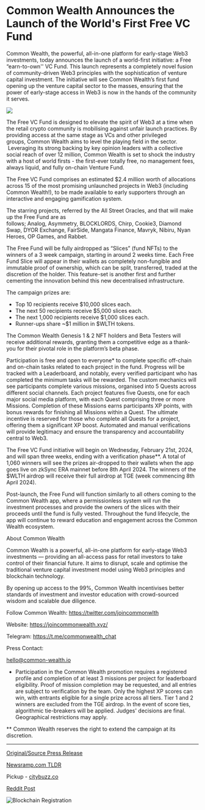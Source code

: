 # Common Wealth Announces the Launch of the World's First Free VC Fund

Common Wealth, the powerful, all-in-one platform for early-stage Web3 investments, today announces the launch of a world-first initiative: a Free “earn-to-own'' VC Fund. This launch represents a completely novel fusion of community-driven Web3 principles with the sophistication of venture capital investment. The initiative will see Common Wealth’s first fund opening up the venture capital sector to the masses, ensuring that the power of early-stage access in Web3 is now in the hands of the community it serves.

![](https://api.blockchainwire.io/uploads/Proleoio/editor_image/1fbe0ecb-3f2b-47bd-9f9e-bb2ce545283f.jpg)

The Free VC Fund is designed to elevate the spirit of Web3 at a time when the retail crypto community is mobilising against unfair launch practices. By providing access at the same stage as VCs and other privileged groups, Common Wealth aims to level the playing field in the sector.  Leveraging its strong backing by key opinion leaders with a collective social reach of over 12 million, Common Wealth is set to shock the industry with a host of world firsts - the first-ever totally free, no management fees, always liquid, and fully on-chain Venture Fund.

The Free VC Fund comprises an estimated $2.4 million worth of allocations across 15 of the most promising unlaunched projects in Web3 (including Common Wealth!), to be made available to early supporters through an interactive and engaging gamification system.

The starring projects, referred by the All Street Oracles, and that will make up the Free Fund are as follows; Analog, Asymmetry, BLOCKLORDS, Chirp, Cookie3, Diamond Swap, DYOR Exchange, FairSide, Mangata Finance, Mavryk, Nibiru, Nyan Heroes, OP Games, and Rabbet.

The Free Fund will be fully airdropped as “Slices” (fund NFTs) to the winners of a 3 week campaign, starting in around 2 weeks time. Each Free Fund Slice will appear in their wallets as completely non-fungible and immutable proof of ownership, which can be split, transferred, traded at the discretion of the holder. This feature-set is another first and further cementing the innovation behind this new decentralised infrastructure.

The campaign prizes are:

* Top 10 recipients receive $10,000 slices each.
* The next 50 recipients receive $5,000 slices each.
* The next 1,000 recipients receive $1,000 slices each.
* Runner-ups share ~$1 million in $WLTH tokens.

The Common Wealth Genesis 1 & 2 NFT holders and Beta Testers will receive additional rewards, granting them a competitive edge as a thank-you for their pivotal role in the platform’s beta phase.

Participation is free and open to everyone* to complete specific off-chain and on-chain tasks related to each project in the fund. Progress will be tracked with a Leaderboard, and notably, every verified participant who has completed the minimum tasks will be rewarded. The custom mechanics will see participants complete various missions, organised into 5 Quests across different social channels. Each project features five Quests, one for each major social media platform, with each Quest comprising three or more Missions. Completion of these Missions earns participants XP points, with bonus rewards for finishing all Missions within a Quest. The ultimate incentive is reserved for those who complete all Quests for a project, offering them a significant XP boost. Automated and manual verifications will provide legitimacy and ensure the transparency and accountability central to Web3.

The Free VC Fund initiative will begin on Wednesday, February 21st, 2024, and will span three weeks, ending with a verification phase**. A total of 1,060 winners will see the prizes air-dropped to their wallets when the app goes live on zkSync ERA mainnet before 8th April 2024. The winners of the $WLTH airdrop will receive their full airdrop at TGE (week commencing 8th April 2024).

Post-launch, the Free Fund will function similarly to all others coming to the Common Wealth app, where a permissionless system will run the investment processes and provide the owners of the slices with their proceeds until the fund is fully vested. Throughout the fund lifecycle, the app will continue to reward education and engagement across the Common Wealth ecosystem.

About Common Wealth

Common Wealth is a powerful, all-in-one platform for early-stage Web3 investments — providing an all-access pass for retail investors to take control of their financial future. It aims to disrupt, scale and optimise the traditional venture capital investment model using Web3 principles and blockchain technology.

By opening up access to the 99%, Common Wealth incentivises better standards of investment and investor education with crowd-sourced wisdom and scalable due diligence.

Follow Common Wealth: https://twitter.com/joincommonwlth

Website: https://joincommonwealth.xyz/

Telegram: https://t.me/commonwealth_chat

Press Contact:

hello@common-wealth.io

* Participation in the Common Wealth promotion requires a registered profile and completion of at least 3 missions per project for leaderboard eligibility. Proof of mission completion may be requested, and all entries are subject to verification by the team. Only the highest XP scores can win, with entrants eligible for a single prize across all tiers. Tier 1 and 2 winners are excluded from the TGE airdrop. In the event of score ties, algorithmic tie-breakers will be applied. Judges' decisions are final. Geographical restrictions may apply.

** Common Wealth reserves the right to extend the campaign at its discretion. 

---

[Original/Source Press Release](https://blockchainwire.io/press-release/common-wealth-announces-the-launch-of-the-worlds-first-free-vc-fund)
                    

[Newsramp.com TLDR](https://newsramp.com/curated-news/common-wealth-launches-free-earn-to-own-vc-fund-for-web3-investments/64de996c5ef0e18dd9cbe028b2d7b37f) 


Pickup - [citybuzz.co](https://citybuzz.co/2024/02/08/common-wealth-launches-world-s-first-free-earn-to-own-vc-fund)
 



[Reddit Post](https://www.reddit.com/r/CryptoNewsInfo/comments/1avjyzn/common_wealth_launches_free_earntoown_vc_fund_for/) 



![Blockchain Registration](https://cdn.newsramp.app/blockchainwire/qrcode/242/11/pear04OR.webp)